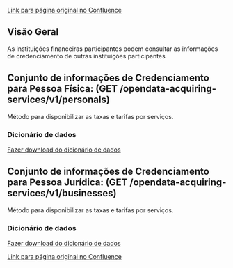 [Link para página original no Confluence](https://openfinancebrasil.atlassian.net/wiki/spaces/OF/pages/17369014)

## **Visão Geral**

As instituições financeiras participantes podem consultar as informações de credenciamento de outras instituições participantes

## **Conjunto de informações de Credenciamento para Pessoa Física**: (GET /opendata-acquiring-services/v1/personals)

Método para disponibilizar as taxas e tarifas por serviços.

### Dicionário de dados

[Fazer download do dicionário de dados](https://openbanking-brasil.github.io/openapi/dictionary/getPersonalAcquiringServices_v1.csv)

## **Conjunto de informações de Credenciamento para Pessoa Jurídica**: (GET /opendata-acquiring-services/v1/businesses)

Método para disponibilizar as taxas e tarifas por serviços.

### Dicionário de dados

[Fazer download do dicionário de dados](https://openbanking-brasil.github.io/openapi/dictionary/getBusinessAcquiringServices_v1.csv)

[Link para página original no Confluence](https://openfinancebrasil.atlassian.net/wiki/spaces/OF/pages/17369014)